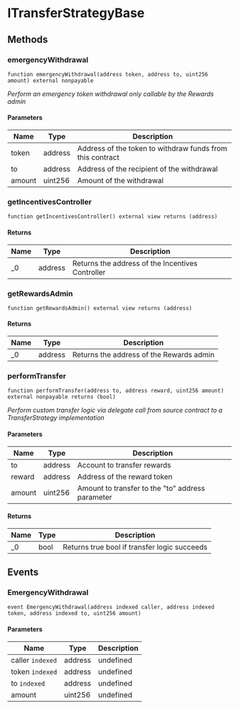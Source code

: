 # ITransferStrategyBase









## Methods

### emergencyWithdrawal

```solidity
function emergencyWithdrawal(address token, address to, uint256 amount) external nonpayable
```



*Perform an emergency token withdrawal only callable by the Rewards admin*

#### Parameters

| Name | Type | Description |
|---|---|---|
| token | address | Address of the token to withdraw funds from this contract |
| to | address | Address of the recipient of the withdrawal |
| amount | uint256 | Amount of the withdrawal |

### getIncentivesController

```solidity
function getIncentivesController() external view returns (address)
```






#### Returns

| Name | Type | Description |
|---|---|---|
| _0 | address | Returns the address of the Incentives Controller |

### getRewardsAdmin

```solidity
function getRewardsAdmin() external view returns (address)
```






#### Returns

| Name | Type | Description |
|---|---|---|
| _0 | address | Returns the address of the Rewards admin |

### performTransfer

```solidity
function performTransfer(address to, address reward, uint256 amount) external nonpayable returns (bool)
```



*Perform custom transfer logic via delegate call from source contract to a TransferStrategy implementation*

#### Parameters

| Name | Type | Description |
|---|---|---|
| to | address | Account to transfer rewards |
| reward | address | Address of the reward token |
| amount | uint256 | Amount to transfer to the &quot;to&quot; address parameter |

#### Returns

| Name | Type | Description |
|---|---|---|
| _0 | bool | Returns true bool if transfer logic succeeds |



## Events

### EmergencyWithdrawal

```solidity
event EmergencyWithdrawal(address indexed caller, address indexed token, address indexed to, uint256 amount)
```





#### Parameters

| Name | Type | Description |
|---|---|---|
| caller `indexed` | address | undefined |
| token `indexed` | address | undefined |
| to `indexed` | address | undefined |
| amount  | uint256 | undefined |



